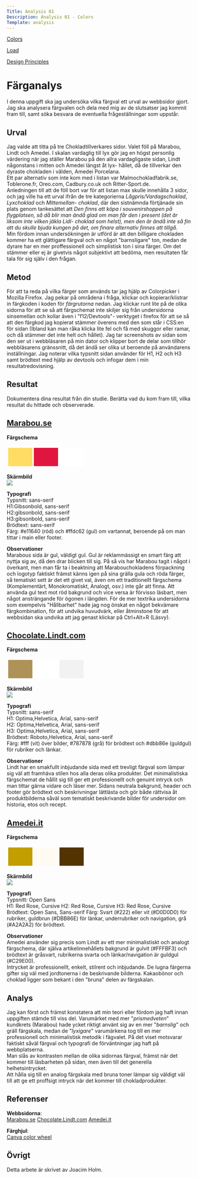 ```yaml
---
Title: Analysis 01
Description: Analysis 01 - Colors
Template: analysis
---
```


<div class="kmom-sidenav">
    <p><a href="01_colors"><i class="fas fa-dice-one"></i> Colors</a></p>
    <p><a href="02_load"><i class="fas fa-dice-two"></i> Load</a></p>
    <p><a href="03_design_principles"><i class="fas fa-dice-three"></i> Design Principles</a></p>
</div>     


<span class="kmom-text">

Färganalys
=======================

I denna uppgift ska jag undersöka vilka färgval ett urval av webbsidor gjort. Jag ska analysera färgvalen och dela med mig av de slutsatser jag kommit fram till, samt söka besvara de eventuella frågeställningar som uppstår.

Urval
-----------------------

Jag valde att titta på tre Chokladtillverkares sidor. Valet föll på Marabou, Lindt och Amedei.
I skalan vardaglig till lyx gör jag en högst personlig värdering när jag ställer Marabou på den allra vardagligaste sidan, Lindt någonstans i mitten och Amedei längst åt lyx- hållet, då de tillverkar den dyraste chokladen i välden, Amedei Porcelana.     
Ett par alternativ som inte kom med i listan var Malmochokladfabrik.se, Toblerone.fr, Oreo.com, Cadbury.co.uk och  Ritter-Sport.de.     
Anledningen till att de föll bort var för att listan max skulle innehålla 3 sidor, och jag ville ha ett urval ifrån de tre kategorierna *Lågpris/Vardagschoklad*, *Lyxchoklad* och *Mittemellan- choklad*, där den sistnämnda förtjänade sin plats genom tankesättet att *Den finns att köpa i souvenirshoppen på flygplatsen, så då blir man ändå glad om man får den i present (det är liksom inte vilken jäkla Lidl- choklad som helst), men den är ändå inte så fin att du skulle bjuda kungen på det, om finare alternativ finnes att tillgå*.    
Min fördom innan undersökningen är utförd är att den billigare chokladen kommer ha ett glättigare färgval och en något "barnsligare" ton, medan de dyrare har en mer proffessionell och simplistisk ton i sina färger. Om det stämmer eller ej är givetvis något subjektivt att bedöma, men resultaten får tala för sig själv i den frågan.

Metod
-----------------------

För att ta reda på vilka färger som används tar jag hjälp av Colorpicker i Mozilla Firefox. Jag pekar på områdena i fråga, klickar och kopierar/klistrar in färgkoden i koden för *färgrutorna* nedan.
Jag klickar runt lite på de olika sidorna för att se så att färgschemat inte skiljer sig från undersidorna sinsemellan och kollar även i "f12/Devtools"- verktyget i firefox för att se så att den färgkod jag kopierat stämmer överens med den som står i CSS:en för sidan (Ibland kan man råka klicka lite fel och få med skuggor eller ramar, och då stämmer det inte helt och hållet).
Jag tar screenshots av sidan som den ser ut i webbläsaren på min dator och klipper bort de delar som tillhör webbläsarens gränssnitt, då det ändå ser olika ut beroende på användarens inställningar.
Jag noterar vilka typsnitt sidan använder för H1, H2 och H3 samt brödtext med hjälp av devtools och infogar dem i min resultatredovisning.

Resultat
-----------------------

Dokumentera dina resultat från din studie. Berätta vad du kom fram till, vilka resultat du hittade och observerade.

<h2><a href="https://www.marabou.se/">Marabou.se</a></h2>

**Färgschema**    

<table style="border-spacing: 4px; border-collapse: separate">
<tr>
<td style="height: 50px; width: 50px; background-color: #FFDC62">
<td style="height: 50px; width: 50px; background-color: #E11640">
<td style="height: 50px; width: 50px; background-color: #FFFFFF">
</tr>
</table>

**Skärmbild**    
<img class="screenshot-img" src="../assets/img/marabou.png">

**Typografi**    
Typsnitt: sans-serif    
H1:Gibsonbold, sans-serif    
H2:gibsonbold, sans-serif    
H3:gibsonbold, sans-serif    
Brödtext: sans-serif    
Färg: #e11640 (röd) och #ffdc62 (gul) om vartannat, beroende på om man tittar i main eller footer.    

**Observationer**    
Marabous sida är gul, väldigt gul. Gul är reklammässigt en smart färg att nyttja sig av, då den drar blicken till sig. På så vis har Marabou tagit i något i överkant, men man får ta i beaktning att Marabouchokladens förpackning och logotyp faktiskt främst känns igen på sina grälla gula och röda färger, så tematiskt sett är det ett givet val, även om ett traditionellt färgschema (Komplementärt, Monokromatiskt, Analogt, osv.) inte går att finna. Att använda gul text mot röd bakgrund och vice versa är förvisso läsbart, men något ansträngande för ögonen i längden. För de mer textrika undersidorna som exempelvis "Hållbarhet" hade jag nog önskat en något bekvämare färgkombination, för att undvika huvudvärk, eller åtminstone för att webbsidan ska undvika att jag genast klickar på Ctrl+Alt+R (Läsvy).

      
<h2><a href="https://www.chocolate.lindt.com/">Chocolate.Lindt.com</a></h2>

**Färgschema**    

<table style="border-spacing: 4px; border-collapse: separate">
<tr>
<td style="height: 50px; width: 50px; background-color: #AF9257">
<td style="height: 50px; width: 50px; background-color: #FFFFFF">
<td style="height: 50px; width: 50px; background-color: #F2F2F2">
</tr>
</table>

**Skärmbild**     
<img class="screenshot-img" src="../assets/img/lindt.png">

**Typografi**    
Typsnitt: sans-serif    
H1: Optima,Helvetica, Arial, sans-serif      
H2: Optima,Helvetica, Arial, sans-serif    
H3: Optima,Helvetica, Arial, sans-serif    
Brödtext: Roboto,Helvetica, Arial, sans-serif   
Färg: #fff (vit) över bilder, #787878 (grå) för brödtext och #dbb86e (guldgul) för rubriker och länkar.    
    
**Observationer**    
Lindt har en smakfullt inbjudande sida med ett trevligt färgval som lämpar sig väl att framhäva stilen hos alla deras olika produkter. Det minimalistiska färgschemat de hållit sig till ger ett professionellt och genuint intryck och man tittar gärna vidare och läser mer. 
Sidans neutrala bakgrund, header och footer gör brödtext och beskrivningar lättlästa och gör både rättvisa åt produktbilderna såväl som tematiskt beskrivande bilder för undersidor om historia, etos och recept.


<h2><a href="https://amedei.it/en/">Amedei.it</a></h2>

**Färgschema**     

<table style="border-spacing: 4px; border-collapse: separate">
<tr>
<td style="height: 50px; width: 50px; background-color: #C29E00">
<td style="height: 50px; width: 50px; background-color: #FFFBF3">
<td style="height: 50px; width: 50px; background-color: #533400">
</tr>
</table>

**Skärmbild**    
<img class="screenshot-img" src="../assets/img/amedei.png">

**Typografi**    
Typsnitt: Open Sans  
H1: Red Rose, Cursive
H2: Red Rose, Cursive
H3: Red Rose, Cursive
Brödtext: Open Sans, Sans-serif 
Färg: Svart (#222) eller vit (#D0D0D0) för rubriker, guldbrun (#DBB86E) för länkar, underrubriker och navigation, grå (#A2A2A2) för brödtext.

**Observationer**    
Amedei använder sig precis som Lindt av ett mer minimalistiskt och analogt färgschema, där själva artikelinnehållets bakgrund är gulvit (#FFFBF3) och brödtext är gråsvart, rubrikerna svarta och länkar/navigation är guldgul (#C29E00).    
Intrycket är professionellt, enkelt, stilrent och inbjudande. De lugna färgerna gifter sig väl med jordtonerna i de beskrivande bilderna. Kakaobönor och choklad ligger som bekant i den "bruna" delen av färgskalan.

Analys
-----------------------

Jag kan först och främst konstatera att min teori eller fördom jag haft innan uppgiften stämde till viss del. Varumärket med mer "*prismedveten*" kundkrets (Marabou) hade ycket riktigt använt sig av en mer "*barnslig*" och gräll färgskala, medan de "*lyxigare*" varumärkena tog till en mer professionell och minimalistisk metodik i fägvalet. På det viset motsvarar faktiskt såväl färgval och typografi de förväntningar jag haft på webbplatserna.    
Man slås av kontrasten mellan de olika sidornas färgval, främst när det kommer till läsbarheten på sidan, men även till det generella helhetsintrycket.     
Att hålla sig till en analog färgskala med bruna toner lämpar sig väldigt väl till att ge ett proffsigt intryck när det kommer till chokladprodukter.

Referenser
-----------------------


**Webbsidorna**:     
<a href="https://www.marabou.se/">Marabou.se</a>
<a href="https://www.chocolate.lindt.com/">Chocolate.Lindt.com</a>
<a href="https://amedei.it/en/">Amedei.it</a>

**Färghjul**:    
<a href="https://www.canva.com/colors/color-wheel/">Canva color wheel<a>


Övrigt
-----------------------

Detta arbete är skrivet av Joacim Holm.
</span>
